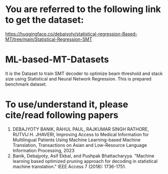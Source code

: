 # You are referred to the following link to get the dataset:
https://huggingface.co/debajyoty/statistical-regression-Based-MT/tree/main/Statistical-Regression-SMT

# ML-based-MT-Datasets
It is the Dataset to train SMT decoder to optimize beam threshold and stack size using Statistical and Neural Network Regression.
This is prepared benchmark dataset.

# To use/understand it, please cite/read following papers
1. DEBAJYOTY BANIK, RAHUL PAUL, RAJKUMAR SINGH RATHORE, RUTVIJ H. JHAVERI, Improving Access to Medical Information for Multilingual Patients Using Machine Learning-based Machine Translation, Transactions on Asian and Low-Resource Language Information Processing, 2023
2. Banik, Debajyoty, Asif Ekbal, and Pushpak Bhattacharyya. "Machine learning based optimized pruning approach for decoding in statistical machine translation." IEEE Access 7 (2018): 1736-1751.
